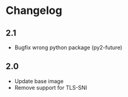 # Changelog

## 2.1
- Bugfix wrong python package (py2-future)

## 2.0
- Update base image
- Remove support for TLS-SNI
